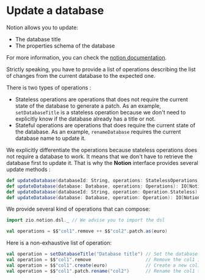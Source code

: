 # Update a database

Notion allows you to update:
- The database title
- The properties schema of the database

For more information, you can check the [notion documentation](https://developers.notion.com/reference/update-a-database).

Strictly speaking, you have to provide a list of operations describing the list of changes from the current database to 
the expected one.

There is two types of operations :
- Stateless operations are operations that does not require the current state of the database to generate a patch. As an
  example, `setDatabaseTitle` is a stateless operation because we don't need to explicitly know if the database already 
  has a title or not.
- Stateful operations are operations that does require the current state of the database. As an example,
  `renameDatabase` requires the current database name to update it.

We explicitly differentiate the operations because stateless operations does not require a database to work. It means 
that we don't have to retrieve the database first to update it. That is why the **Notion** interface provides several 
update methods :

```scala
def updateDatabase(databaseId: String, operations: StatelessOperations): IO[NotionError, Database]
def updateDatabase(database: Database, operations: Operations): IO[NotionError, Database]
def updateDatabase(databaseId: String, operation: Operation.Stateless): IO[NotionError, Database]
def updateDatabase(database: Database, operation: Operation): IO[NotionError, Database]
```

We provide several kind of operations that can compose:

```scala
import zio.notion.dsl._ // We advise you to import the dsl

val operations = $$"col1".remove ++ $$"col2".patch.as(euro)
```

Here is a non-exhaustive list of operation:

```scala
val operation = setDatabaseTitle("Database title") // Set the database title (Stateless)
val operation = $$"col1".remove                    // Remove the col1 if it exists (Stateless)
val operation = $$"col1".create(euro)              // Create a new col1 with a number type in euro (Stateless)
val operation = $$"col1".patch.rename("col2")      // Rename the col1 to col2  (Stateful)
```